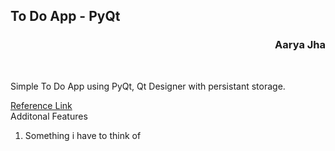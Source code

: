 <h2>To Do App - PyQt</h2>
<h3 style="text-align:right">Aarya Jha</h3>
<br>
<p>Simple To Do App using PyQt, Qt Designer with persistant storage.</p>

[Reference Link](https://www.pythonguis.com/tutorials/modelview-architecture/)
<br>
Additonal Features
<ol>
<li>
Something i have to think of
</li>
</ol>